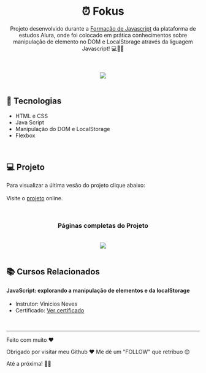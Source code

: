 <h1 align="center">⏰ Fokus</h1>
<p align="center"> Projeto desenvolvido durante a <a href="https://cursos.alura.com.br/formacao-javascript-front-end-v687029">Formação de Javascript</a> da plataforma de estudos Alura, onde foi colocado em prática conhecimentos sobre manipulação de elemento no DOM e LocalStorage através da liguagem Javascript! 💻📂✨ </p>
<br>
<br>
<div align="center">
  <a target="_blank" href="https://fokus-neon-sigma.vercel.app/">
    <img src="https://github.com/user-attachments/assets/8130b4de-176e-46f5-924e-1369eb96c241">
  </a>
</div>
<br>

## 🚀 Tecnologias
* HTML e CSS
* Java Script
* Manipulação do DOM e LocalStorage
* Flexbox
  
<br>

## 💻 Projeto
Para visualizar a última vesão do projeto clique abaixo:
<br>
<br>
Visite o [projeto](https://fokus-neon-sigma.vercel.app/) online.

<br>

<h3 align=center>Páginas completas do Projeto</h3>

<br>

<div align="center">
    <a target="_blank" href="https://fokus-neon-sigma.vercel.app/">
    <img src="https://github.com/user-attachments/assets/4b601b07-ab3f-4bb7-9498-508b64d2a600">
    </a>
</div>

<br>

## 📚 Cursos Relacionados

#### JavaScript: explorando a manipulação de elementos e da localStorage
* Instrutor: Vinicios Neves
* Certificado: [Ver certificado](https://cursos.alura.com.br/certificate/f398a5d4-89c1-41b4-86bf-201567fdc576?lang=pt_BR)
<br>

---

Feito com muito ♥

Obrigado por visitar meu Github ♥
Me dê um "FOLLOW" que retribuo 😊

Até a próxima! 👋😊
